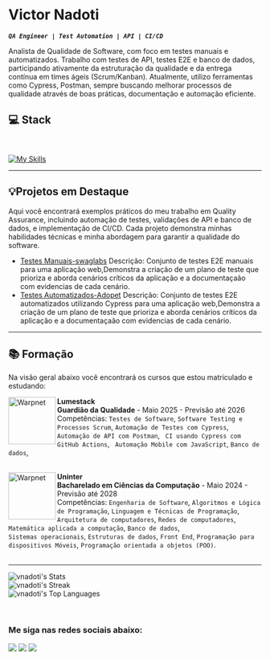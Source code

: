 # Victor Nadoti 

***`QA Engineer | Test Automation | API | CI/CD `***

Analista de Qualidade de Software, com foco em testes manuais e automatizados.
Trabalho com testes de API, testes E2E e banco de dados, participando ativamente da estruturação da qualidade e da entrega contínua em times ágeis (Scrum/Kanban).
Atualmente, utilizo ferramentas como Cypress, Postman, sempre buscando melhorar processos de qualidade através de boas práticas, documentação e automação eficiente.

## 💻 Stack
<div style="display: inline_block"><br>
 
[![My Skills](https://skillicons.dev/icons?i=html,css,js,git,github,npm,cypress,postman,figma,docker,vscode&perline=15)]()
</div> 
 
---
## 💡Projetos em Destaque 

Aqui você encontrará exemplos práticos do meu trabalho em Quality Assurance, incluindo automação de testes, validações de API e banco de dados, e implementação de CI/CD. Cada projeto demonstra minhas habilidades técnicas e minha abordagem para garantir a qualidade do software.

- [Testes Manuais-swaglabs](https://github.com/vnadoti/manual-test-swaglabs) Descrição: Conjunto de testes E2E manuais  para uma aplicação web,Demonstra a criação de um plano de teste que prioriza e aborda cenários críticos da aplicação e a documentaçaão com evidencias de cada cenário.
- [Testes Automatizados-Adopet](https://github.com/vnadoti/automation-adopet) Descrição: Conjunto de testes E2E automatizados utilizando Cypress para uma aplicação web,Demonstra a criação de um plano de teste que prioriza e aborda cenários críticos da aplicação e a documentaçaão com evidencias de cada cenário. 

--- 

## 📚 Formação

Na visão geral abaixo você encontrará os cursos que estou matriculado e estudando:

[<img align="left" height="94px" width="94px" alt="Warpnet" src="https://media.licdn.com/dms/image/v2/D4D0BAQH5zO1HQLFwfQ/company-logo_200_200/company-logo_200_200/0/1734989998457/lumestack_logo?e=2147483647&v=beta&t=jWL003L75JeA9igEecKmyK8IV41iC-mRfRbK5yf4MF8"/>](https://www.uninter.com/graduacao-ead/bacharelado-em-ciencia-da-computacao/)

**Lumestack** \
**Guardião da Qualidade** -  Maio 2025 - Previsão até 2026 \
Competências: `Testes de Software`, `Software Testing e Processos Scrum`, `Automação de Testes com Cypress`, `Automação de API com Postman`, ` ⁠CI usando Cypress com GitHub Actions`, ` ⁠⁠Automação Mobile com JavaScript`, `Banco de dados`,\
<br/>


[<img align="left" height="94px" width="94px" alt="Warpnet" src="https://i.pinimg.com/originals/34/f1/ee/34f1eebb24817c1086a1a8abef7925df.jpg"/>](https://www.uninter.com/graduacao-ead/bacharelado-em-ciencia-da-computacao/)

**Uninter** \
**Bacharelado em Ciências da Computação** -  Maio 2024 - Previsão até 2028 \
Competências: `Engenharia de Software`, `Algoritmos e Lógica de Programação`, `Linguagem e Técnicas de Programação`, `Arquitetura de computadores`, `Redes de computadores`, `Matemática aplicada a computação`, `Banco de dados`,\
`Sistemas operacionais`, `Estruturas de dados`, `Front End`, `Programação para dispositivos Móveis`, `Programação orientada a objetos (POO)`.\
<br/>



--- 
![vnadoti's Stats](https://github-readme-stats.vercel.app/api?username=vnadoti&theme=highcontrast&show_icons=true&hide_border=true&count_private=true)<br>
![vnadoti's Streak](https://github-readme-streak-stats.herokuapp.com/?user=vnadoti&theme=highcontrast&hide_border=true)<br>
![vnadoti's Top Languages](https://github-readme-stats.vercel.app/api/top-langs/?username=vnadoti&theme=highcontrast&show_icons=true&hide_border=true&layout=compact)

<!--
[<img align="left" height="94px" width="94px" alt="Rocketseat" src="https://encrypted-tbn0.gstatic.com/images?q=tbn:ANd9GcQWbVYHXnz8RqbVFsge5hGINGJpz70rIr0S6A&s"/>](https://www.onebitcode.com/)

**OneBitCode** \
[**FullStack Javascript**](https://cursos.onebitcode.com/area/vitrine) • Nov 2023 \
Linguagens & Tecnologias: `JavaScript`, `Node`, `React`, `TypeScript`, `Git`,
`GitHub`, `SASS`, `Bulma (Framework CSS)`, `HTML5`, `CSS`.\
<br/>

[<img align="left" height="94px" width="94px" alt="Nubank" src="https://media.licdn.com/dms/image/C4D0BAQG9RVtXwXXxfQ/company-logo_200_200/0/1663864652596/devquest_dev_em_dobro_logo?e=2147483647&v=beta&t=H03oiCKR11eeezclXLSZ8IvipbGFl61T_ESnjIVzXYc">](https://devemdobro.com/matriculas-abertas/)

**DevQuest** \
[**FullStack Front-End / Back-End**](https://devemdobro.com/matriculas-abertas/) • Mai 2023 \
Linguagens & Tecnologias: `JavaScript`, `Node`, `React`, `TypeScript`, `Git`,
`GitHub`, `Redux`, `Jest`, `HTML5`, `CSS`, `Marketing Pessoal`, `SQL`.
-->

<br/>
<h3> Me siga nas redes sociais abaixo:</h3> 
<div> 
  <a href="https://instagram.com/vnadoti" target="_blank"><img src="https://img.shields.io/badge/-Instagram-%23E4405F?style=for-the-badge&logo=instagram&logoColor=white" target="_blank"></a>
  <a href = "mailto:vnadoti@.com.com"><img src="https://img.shields.io/badge/-Gmail-%23333?style=for-the-badge&logo=gmail&logoColor=white" target="_blank"></a>
  <a href="https://www.linkedin.com/in/victornadoti" target="_blank"><img src="https://img.shields.io/badge/-LinkedIn-%230077B5?style=for-the-badge&logo=linkedin&logoColor=white" target="_blank"></a> 
</div>
